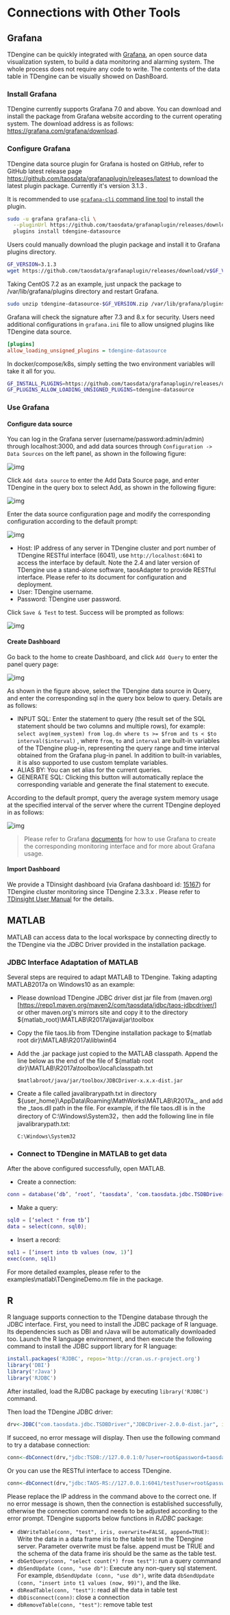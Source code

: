 # Connections with Other Tools

## <a class="anchor" id="grafana"></a> Grafana

TDengine can be quickly integrated with [Grafana](https://www.grafana.com/), an open source data visualization system, to build a data monitoring and alarming system. The whole process does not require any code to write. The contents of the data table in TDengine can be visually showed on DashBoard.

### Install Grafana

TDengine currently supports Grafana 7.0 and above. You can download and install the package from Grafana website according to the current operating system. The download address is as follows: <https://grafana.com/grafana/download>.

### Configure Grafana

TDengine data source plugin for Grafana is hosted on GitHub, refer to GitHub latest release page <https://github.com/taosdata/grafanaplugin/releases/latest> to download the latest plugin package. Currently it's version 3.1.3 .

It is recommended to use [`grafana-cli` command line tool](https://grafana.com/docs/grafana/latest/administration/cli/) to install the plugin.

```bash
sudo -u grafana grafana-cli \
  --pluginUrl https://github.com/taosdata/grafanaplugin/releases/download/v3.1.3/tdengine-datasource-3.1.3.zip \
  plugins install tdengine-datasource
```

Users could manually download the plugin package and install it to Grafana plugins directory.

```bash
GF_VERSION=3.1.3
wget https://github.com/taosdata/grafanaplugin/releases/download/v$GF_VERSION/tdengine-datasource-$GF_VERSION.zip
```

Taking CentOS 7.2 as an example, just unpack the package to /var/lib/grafana/plugins directory and restart Grafana.

```bash
sudo unzip tdengine-datasource-$GF_VERSION.zip /var/lib/grafana/plugins/
```

Grafana will check the signature after 7.3 and 8.x for security. Users need additional configurations in `grafana.ini` file to allow unsigned plugins like TDengine data source.

```ini
[plugins]
allow_loading_unsigned_plugins = tdengine-datasource
```

In docker/compose/k8s, simply setting the two environment variables will take it all for you.

```bash
GF_INSTALL_PLUGINS=https://github.com/taosdata/grafanaplugin/releases/download/v3.1.3/tdengine-datasource-3.1.3.zip;tdengine-datasource
GF_PLUGINS_ALLOW_LOADING_UNSIGNED_PLUGINS=tdengine-datasource
```

### Use Grafana

#### Configure data source

You can log in the Grafana server (username/password:admin/admin) through localhost:3000, and add data sources through `Configuration -> Data Sources` on the left panel, as shown in the following figure:

![img](../images/connections/add_datasource1.jpg)

Click `Add data source` to enter the Add Data Source page, and enter TDengine in the query box to select Add, as shown in the following figure:

![img](../images/connections/add_datasource2.jpg)

Enter the data source configuration page and modify the corresponding configuration according to the default prompt:

![img](../images/connections/add_datasource3.jpg)

- Host: IP address of any server in TDengine cluster and port number of TDengine RESTful interface (6041), use `http://localhost:6041` to access the interface by default. Note the 2.4 and later version of TDengine use a stand-alone software, taosAdapter to provide RESTful interface. Please refer to its document for configuration and deployment.
- User: TDengine username.
- Password: TDengine user password.

Click `Save & Test` to test. Success will be prompted as follows:

![img](../images/connections/add_datasource4.jpg)

#### Create Dashboard

Go back to the home  to create Dashboard, and click `Add Query` to enter the panel query page:

![img](../images/connections/create_dashboard1.jpg)

As shown in the figure above, select the TDengine data source in Query, and enter the corresponding sql in the query box below to query. Details are as follows:

- INPUT SQL: Enter the statement to query (the result set of the SQL statement should be two columns and multiple rows), for example: `select avg(mem_system) from log.dn where ts >= $from and ts < $to interval($interval)` , where `from`, `to` and `interval` are built-in variables of the TDengine plug-in, representing the query range and time interval obtained from the Grafana plug-in panel. In addition to built-in variables, it is also supported to use custom template variables.
- ALIAS BY: You can set alias for the current queries.
- GENERATE SQL: Clicking this button will automatically replace the corresponding variable and generate the final statement to execute.

According to the default prompt, query the average system memory usage at the specified interval of the server where the current TDengine deployed in as follows:

![img](../images/connections/create_dashboard2.jpg)

> Please refer to Grafana [documents](https://grafana.com/docs/) for how to use Grafana to create the corresponding monitoring interface and for more about Grafana usage.

#### Import Dashboard

We provide a TDinsight dashboard (via Grafana dashboard id: [15167](https://grafana.com/grafana/dashboards/15167)) for TDengine cluster monitoring since TDengine 2.3.3.x . Please refer to [TDinsight User Manual](https://www.taosdata.com/en/documentation/tools/insight) for the details.

## <a class="anchor" id="matlab"></a> MATLAB

MATLAB can access data to the local workspace by connecting directly to the TDengine via the JDBC Driver provided in the installation package.

### JDBC Interface Adaptation of MATLAB

Several steps are required to adapt MATLAB to TDengine. Taking adapting MATLAB2017a on Windows10 as an example:

- Please download TDengine JDBC driver dist jar file from (maven.org)[https://repo1.maven.org/maven2/com/taosdata/jdbc/taos-jdbcdriver/] or other maven.org's mirrors site and copy it to the directory ${matlab_root}\MATLAB\R2017a\java\jar\toolbox
- Copy the file taos.lib from TDengine installation package to ${matlab root dir}\MATLAB\R2017a\lib\win64
- Add the .jar package just copied to the MATLAB classpath. Append the line below as the end of the file of ${matlab root dir}\MATLAB\R2017a\toolbox\local\classpath.txt

  ```
  $matlabroot/java/jar/toolbox/JDBCDriver-x.x.x-dist.jar
  ```

- Create a file called javalibrarypath.txt in directory ${user_home}\AppData\Roaming\MathWorks\MATLAB\R2017a_, and add the _taos.dll path in the file. For example, if the file taos.dll is in the directory of C:\Windows\System32，then add the following line in file javalibrarypath.txt:

  ```
  C:\Windows\System32
  ```

- ### Connect to TDengine in MATLAB to get data

After the above configured successfully, open MATLAB.

- Create a connection:

```matlab
conn = database(‘db’, ‘root’, ‘taosdata’, ‘com.taosdata.jdbc.TSDBDriver’, ‘jdbc:TSDB://127.0.0.1:0/’)
```

* Make a query:

```matlab
sql0 = [‘select * from tb’]
data = select(conn, sql0);
```

* Insert a record:

```matlab
sql1 = [‘insert into tb values (now, 1)’]
exec(conn, sql1)
```

For more detailed examples, please refer to the examples\matlab\TDengineDemo.m file in the package.

## <a class="anchor" id="r"></a> R

R language supports connection to the TDengine database through the JDBC interface. First, you need to install the JDBC package of R language. Its dependencies such as DBI and rJava will be automatically downloaded too. Launch the R language environment, and then execute the following command to install the JDBC support library for R language:

```R
install.packages('RJDBC', repos='http://cran.us.r-project.org')
library('DBI')
library('rJava')
library('RJDBC')
```

After installed, load the RJDBC package by executing `library('RJDBC')` command.

Then load the TDengine JDBC driver:

```R
drv<-JDBC("com.taosdata.jdbc.TSDBDriver","JDBCDriver-2.0.0-dist.jar", identifier.quote="\"")
```

If succeed, no error message will display. Then use the following command to try a database connection:

```R
conn<-dbConnect(drv,"jdbc:TSDB://127.0.0.1:0/?user=root&password=taosdata","root","taosdata")
```

Or you can use the RESTful interface to access TDengine.

```R
conn<-dbConnect(drv,"jdbc:TAOS-RS://127.0.0.1:6041/test?user=root&password=taosdata","root","taosdata")
```

Please replace the IP address in the command above to the correct one. If no error message is shown, then the connection is established successfully, otherwise the connection command needs to be adjusted according to the error prompt. TDengine supports below functions in *RJDBC* package:

- `dbWriteTable(conn, "test", iris, overwrite=FALSE, append=TRUE)`: Write the data in a data frame iris to the table test in the TDengine server. Parameter overwrite must be false. append must be TRUE and the schema of the data frame iris should be the same as the table test.
- `dbGetQuery(conn, "select count(*) from test")`: run a query command
- `dbSendUpdate (conn, "use db")`: Execute any non-query sql statement. For example, `dbSendUpdate (conn, "use db")`, write data `dbSendUpdate (conn, "insert into t1 values (now, 99)")`, and the like.
- `dbReadTable(conn, "test")`: read all the data in table test
- `dbDisconnect(conn)`: close a connection
- `dbRemoveTable(conn, "test")`: remove table test

